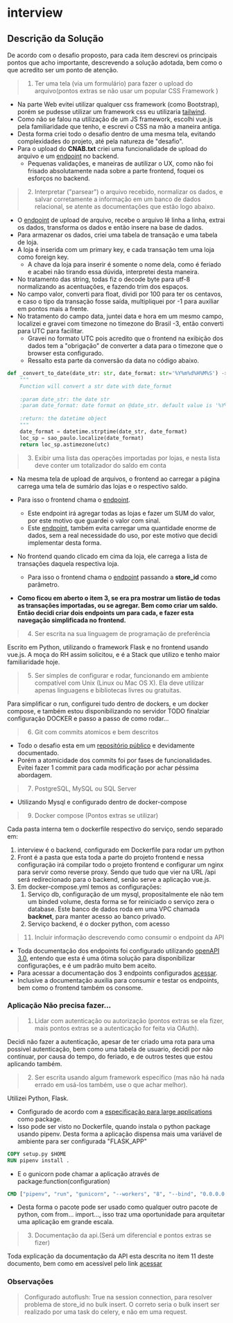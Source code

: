 # interview

## Descrição da Solução

De acordo com o desafio proposto, para cada item descrevi os principais pontos que acho importante, descrevendo a solução adotada, bem como o que acredito ser um ponto de atenção. 

> 1. Ter uma tela (via um formulário) para fazer o upload do arquivo(pontos extras se não usar um popular CSS Framework )

* Na parte Web evitei utilizar qualquer css framework (como Bootstrap), porém se pudesse utilizar um framework css eu utilizaria [tailwind](https://tailwindcss.com/).
* Como não se falou na utilização de um JS framework, escolhi vue.js pela familiaridade que tenho, e escrevi o CSS na mão a maneira antiga.
* Desta forma criei todo o desafio dentro de uma mesma tela, evitando complexidades do projeto, até pela natureza de "desafio".
* Para o upload do **CNAB.txt** criei uma funcionalidade de upload do arquivo e um [endpoint](http://159.223.180.98/api/apidocs/#/default/post_api_byCoders_upload) no backend.
  * Pequenas validações, e maneiras de autilizar o UX, como não foi frisado absolutamente nada sobre a parte frontend, foquei os esforços no backend.

> 2. Interpretar ("parsear") o arquivo recebido, normalizar os dados, e salvar corretamente a informação em um banco de dados relacional, se atente as documentações que estão logo abaixo.
* O [endpoint]() de upload de arquivo, recebe o arquivo lê linha a linha, extrai os dados, transforma os dados e então insere na base de dados.
* Para armazenar os dados, criei uma tabela de transação e uma tabela de loja.
* A loja é inserida com um primary key, e cada transação tem uma loja como foreign key.
  * A chave da loja para inserir é somente o nome dela, como é feriado e acabei não tirando essa dúvida, interpretei desta maneira.
* No tratamento das string, todas fiz o decode byte para utf-8 normalizando as acentuações, e fazendo trim dos espaços.
* No campo valor, converti para float, dividi por 100 para ter os centavos, e caso o tipo da transação fosse saída, multipliquei por -1 para auxiliar em pontos mais a frente.
* No tratamento do campo data, juntei data e hora em um mesmo campo, localizei e gravei com timezone no timezone do Brasil -3, então converti para UTC para facilitar.
  * Gravei no formato UTC pois acredito que o frontend na exibição dos dados tem a "obrigação" de converter a data para o timezone que o browser esta configurado.
  * Ressalto esta parte da conversão da data no código abaixo.
````python
def _convert_to_date(date_str: str, date_format: str='%Y%m%d%H%M%S') -> datetime:
    """
    Function will convert a str date with date_format
     
    :param date_str: the date str
    :param date_format: date format on @date_str. default value is '%Y%m%d%H%M%S'
    
    :return: the datetime object 
    """
    date_format = datetime.strptime(date_str, date_format)
    loc_sp = sao_paulo.localize(date_format)
    return loc_sp.astimezone(utc)
````

> 3. Exibir uma lista das operações importadas por lojas, e nesta lista deve conter um totalizador do saldo em conta

* Na mesma tela de upload de arquivos, o frontend ao carregar a página carrega uma tela de sumário das lojas e o respectivo saldo.
* Para isso o frontend chama o [endpoint](http://159.223.180.98/api/apidocs/#/default/get_api_byCoders_list_all).
  * Este endpoint irá agregar todas as lojas e fazer um SUM do valor, por este motivo que guardei o valor com sinal.
  * Este [endpoint](http://159.223.180.98/api/apidocs/#/default/get_api_byCoders_list_all), também evita carregar uma quantidade enorme de dados, sem a real necessidade do uso, por este motivo que decidi implementar desta forma.
* No frontend quando clicado em cima da loja, ele carrega a lista de transações daquela respectiva loja.
  * Para isso o frontend chama o [endpoint](http://159.223.180.98/api/apidocs/#/default/get_api_byCoders_list__store_id_) passando a **store_id** como parâmetro.

* **Como ficou em aberto o item 3, se era pra mostrar um listão de todas as transações importadas, ou se agregar. Bem como criar um saldo. Então decidi criar dois endpoints um para cada, e fazer esta navegação simplificada no frontend.**

> 4. Ser escrita na sua linguagem de programação de preferência

Escrito em Python, utilizando o framework Flask e no frontend usando vue.js. A moça do RH assim solicitou, e é a Stack que utilizo e tenho maior familiaridade hoje.

> 5. Ser simples de configurar e rodar, funcionando em ambiente compatível com Unix (Linux ou Mac OS X). Ela deve utilizar apenas linguagens e bibliotecas livres ou gratuitas.

Para simplificar o run, configurei tudo dentro de dockers, e um docker compose, e também estou disponibilizando no servidor []()
TODO finalziar configuração DOCKER e passo a passo de como rodar...

> 6. Git com commits atomicos e bem descritos

* Todo o desafio esta em um [repositório público](https://github.com/BRomano/desafio-dev) e devidamente documentado.
* Porém a atomicidade dos commits foi por fases de funcionalidades. Evitei fazer 1 commit para cada modificação por achar péssima abordagem.

> 7. PostgreSQL, MySQL ou SQL Server

* Utilizando Mysql e configurado dentro de docker-compose

> 9. Docker compose (Pontos extras se utilizar)

Cada pasta interna tem o dockerfile respectivo do serviço, sendo separado em:
1. interview é o backend, configurado em Dockerfile para rodar um python
2. Front é a pasta que esta toda a parte do projeto frontend e nessa configuração irá compilar todo o projeto frontend e configurar um nginx para servir como reverse proxy. Sendo que tudo que vier na URL /api será redirecionado para o backend, senão serve a aplicação vue.js.
3. Em docker-compose.yml temos as configurações:
   1. Serviço db, configuração de um mysql, propositalmente ele não tem um binded volume, desta forma se for reiniciado o serviço zera o database. Este banco de dados roda em uma VPC chamada **backnet**, para manter acesso ao banco privado.
   2. Serviço backend, é o docker python, com acesso 

> 11. Incluir informação descrevendo como consumir o endpoint da API

* Toda documentação dos endpoints foi configurado utilizando [openAPI 3.0](https://swagger.io/), entendo que esta é uma ótima solução para disponibilizar configurações, e é um padrão muito bem aceito.
* Para acessar a documentação dos 3 endpoints configurados [acessar](http://159.223.180.98/api/apidocs/#/).
* Inclusive a documentação auxilia para consumir e testar os endpoints, bem como o frontend também os consome.

### Aplicação Não precisa fazer...

> 1. Lidar com autenticação ou autorização (pontos extras se ela fizer, mais pontos extras se a autenticação for feita via OAuth).

Decidi não fazer a autenticação, apesar de ter criado uma rota para uma possivel autenticação, bem como uma tabela de usuario, decidi por não continuar, por causa do tempo, do feriado, e de outros testes que estou aplicando também.

> 2. Ser escrita usando algum framework específico (mas não há nada errado em usá-los também, use o que achar melhor).

Utilizei Python, Flask.
* Configurado de acordo com a [especificação para large applications](https://flask.palletsprojects.com/en/2.1.x/patterns/packages/) como package.
* Isso pode ser visto no Dockerfile, quando instala o python package usando pipenv. Desta forma a aplicação dispensa mais uma variável de ambiente para ser configurada "FLASK_APP"
````dockerfile
COPY setup.py $HOME
RUN pipenv install .
````

* E o gunicorn pode chamar a aplicação através de package:function(configuration)
````dockerfile
CMD ["pipenv", "run", "gunicorn", "--workers", "8", "--bind", "0.0.0.0:5000", "interview:create_app('DevConfig')", "--max-requests", "10000", "--timeout", "5", "--keep-alive", "5", "--log-level", "info"]
````

* Desta forma o pacote pode ser usado como qualquer outro pacote de python, com from... import..., isso traz uma oportunidade para arquitetar uma aplicação em grande escala.

> 3. Documentação da api.(Será um diferencial e pontos extras se fizer)

Toda explicação da documentação da API esta descrita no item 11 deste documento, bem como em acessível pelo link [acessar](http://159.223.180.98/api/apidocs/#/) 

### Observações
> Configurado autoflush: True na session connection, para resolver problema de store_id no bulk insert.
> O correto seria o bulk insert ser realizado por uma task do celery, e não em uma request.

> 
